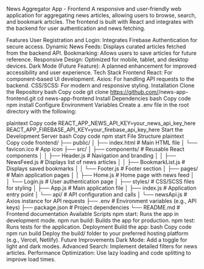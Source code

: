 News Aggregator App - Frontend
A responsive and user-friendly web application for aggregating news articles, allowing users to browse, search, and bookmark articles. The frontend is built with React and integrates with the backend for user authentication and news fetching.

Features
User Registration and Login: Integrates Firebase Authentication for secure access.
Dynamic News Feeds: Displays curated articles fetched from the backend API.
Bookmarking: Allows users to save articles for future reference.
Responsive Design: Optimized for mobile, tablet, and desktop devices.
Dark Mode (Future Feature): A planned enhancement for improved accessibility and user experience.
Tech Stack
Frontend
React: For component-based UI development.
Axios: For handling API requests to the backend.
CSS/SCSS: For modern and responsive styling.
Installation
Clone the Repository
bash
Copy code
git clone https://github.com/<your-username>/news-app-frontend.git
cd news-app-frontend
Install Dependencies
bash
Copy code
npm install
Configure Environment Variables
Create a .env file in the root directory with the following:

plaintext
Copy code
REACT_APP_NEWS_API_KEY=your_news_api_key_here
REACT_APP_FIREBASE_API_KEY=your_firebase_api_key_here
Start the Development Server
bash
Copy code
npm start
File Structure
plaintext
Copy code
frontend/
├── public/
│   ├── index.html          # Main HTML file
│   └── favicon.ico         # App icon
├── src/
│   ├── components/         # Reusable React components
│   │   ├── Header.js       # Navigation and branding
│   │   ├── NewsFeed.js     # Displays list of news articles
│   │   ├── BookmarkList.js # Displays saved bookmarks
│   │   └── Footer.js       # Footer section
│   ├── pages/              # Main application pages
│   │   ├── Home.js         # Home page with news feed
│   │   └── Login.js        # User authentication page
│   ├── styles/             # CSS/SCSS files for styling
│   ├── App.js              # Main application file
│   ├── index.js            # Application entry point
│   └── api/                # API configuration and calls
│       └── newsApi.js      # Axios instance for API requests
├── .env                    # Environment variables (e.g., API keys)
├── package.json            # Project dependencies
└── README.md               # Frontend documentation
Available Scripts
npm start: Runs the app in development mode.
npm run build: Builds the app for production.
npm test: Runs tests for the application.
Deployment
Build the app:
bash
Copy code
npm run build
Deploy the build/ folder to your preferred hosting platform (e.g., Vercel, Netlify).
Future Improvements
Dark Mode: Add a toggle for light and dark modes.
Advanced Search: Implement detailed filters for news articles.
Performance Optimization: Use lazy loading and code splitting to improve load times.

